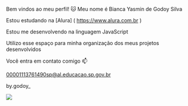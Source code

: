 Bem vindos ao meu perfil! 🐱
Meu nome é Bianca Yasmin de Godoy Silva

Estou estudando na [Alura] ( https://www.alura.com.br )

Estou me desenvolvendo na linguagem JavaScript

Utilizo esse espaço para minha organização dos meus projetos desenvolvidos

Você entra em contato comigo 📫

00001113761490sp@al.educacao.sp.gov.br

by.godoy_

![](https://media.tenor.com/z_u7KP0Be5cAAAAM/hello-kitty.gif)
